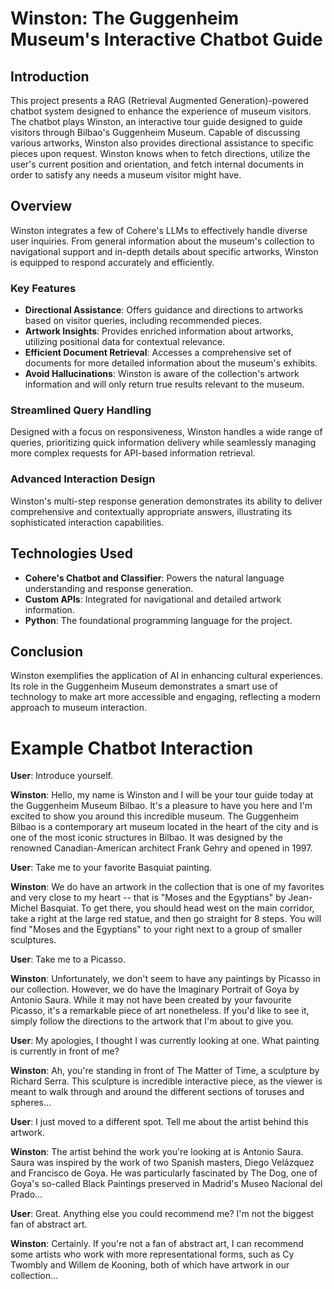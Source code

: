 # Winston: The Guggenheim Museum's Interactive Chatbot Guide

## Introduction

This project presents a RAG (Retrieval Augmented Generation)-powered chatbot system designed to enhance the experience of museum visitors. The chatbot plays Winston, an interactive tour guide designed to guide visitors through Bilbao's Guggenheim Museum. Capable of discussing various artworks, Winston also provides directional assistance to specific pieces upon request. Winston knows when to fetch directions, utilize the user's current position and orientation, and fetch internal documents in order to satisfy any needs a museum visitor might have.

## Overview

Winston integrates a few of Cohere's LLMs to effectively handle diverse user inquiries. From general information about the museum's collection to navigational support and in-depth details about specific artworks, Winston is equipped to respond accurately and efficiently.

### Key Features

- **Directional Assistance**: Offers guidance and directions to artworks based on visitor queries, including recommended pieces.
- **Artwork Insights**: Provides enriched information about artworks, utilizing positional data for contextual relevance.
- **Efficient Document Retrieval**: Accesses a comprehensive set of documents for more detailed information about the museum's exhibits.
- **Avoid Hallucinations**: Winston is aware of the collection's artwork information and will only return true results relevant to the museum.

### Streamlined Query Handling

Designed with a focus on responsiveness, Winston handles a wide range of queries, prioritizing quick information delivery while seamlessly managing more complex requests for API-based information retrieval.

### Advanced Interaction Design

Winston's multi-step response generation demonstrates its ability to deliver comprehensive and contextually appropriate answers, illustrating its sophisticated interaction capabilities.

## Technologies Used

- **Cohere's Chatbot and Classifier**: Powers the natural language understanding and response generation.
- **Custom APIs**: Integrated for navigational and detailed artwork information.
- **Python**: The foundational programming language for the project.

## Conclusion

Winston exemplifies the application of AI in enhancing cultural experiences. Its role in the Guggenheim Museum demonstrates a smart use of technology to make art more accessible and engaging, reflecting a modern approach to museum interaction.





# Example Chatbot Interaction
**User**: Introduce yourself.

**Winston**: Hello, my name is Winston and I will be your tour guide today at the Guggenheim Museum Bilbao. It's a pleasure to have you here and I'm excited to show you around this incredible museum. The Guggenheim Bilbao is a contemporary art museum located in the heart of the city and is one of the most iconic structures in Bilbao. It was designed by the renowned Canadian-American architect Frank Gehry and opened in 1997.

**User**: Take me to your favorite Basquiat painting.

**Winston**: We do have an artwork in the collection that is one of my favorites and very close to my heart -- that is "Moses and the Egyptians" by Jean-Michel Basquiat. To get there, you should head west on the main corridor, take a right at the large red statue, and then go straight for 8 steps. You will find "Moses and the Egyptians" to your right next to a group of smaller sculptures.

**User**: Take me to a Picasso.

**Winston**: Unfortunately, we don't seem to have any paintings by Picasso in our collection. However, we do have the Imaginary Portrait of Goya by Antonio Saura. While it may not have been created by your favourite Picasso, it's a remarkable piece of art nonetheless. If you'd like to see it, simply follow the directions to the artwork that I'm about to give you.

**User**: My apologies, I thought I was currently looking at one. What painting is currently in front of me?

**Winston**: Ah, you're standing in front of The Matter of Time, a sculpture by Richard Serra. This sculpture is incredible interactive piece, as the viewer is meant to walk through and around the different sections of toruses and spheres...

**User**: I just moved to a different spot. Tell me about the artist behind this artwork.

**Winston**: The artist behind the work you're looking at is Antonio Saura. Saura was inspired by the work of two Spanish masters, Diego Velázquez and Francisco de Goya. He was particularly fascinated by The Dog, one of Goya's so-called Black Paintings preserved in Madrid's Museo Nacional del Prado...

**User**: Great. Anything else you could recommend me? I'm not the biggest fan of abstract art.

**Winston**: Certainly. If you're not a fan of abstract art, I can recommend some artists who work with more representational forms, such as Cy Twombly and Willem de Kooning, both of which have artwork in our collection...
